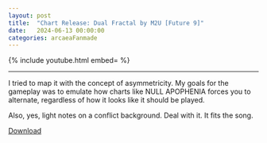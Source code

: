 ```yaml
---
layout: post
title:  "Chart Release: Dual Fractal by M2U [Future 9]"
date:   2024-06-13 00:00:00
categories: arcaeaFanmade
---
```


{% include youtube.html embed=<responsive-iframe width="560" height="315" src="https://www.youtube.com/embed/mHRydK4gF_g?si=gwSUz1A-RBokhcvO" title="YouTube video player" frameborder="0" allow="accelerometer; autoplay; clipboard-write; encrypted-media; gyroscope; picture-in-picture; web-share" referrerpolicy="strict-origin-when-cross-origin" allowfullscreen></responsive-iframe> %}

___

I tried to map it with the concept of asymmetricity. My goals for the gameplay was to emulate how charts like NULL APOPHENIA forces you to alternate, regardless of how it looks like it should be played.

Also, yes, light notes on a conflict background. Deal with it. It fits the song.

[Download](https://gitlab.com/renjian-buchai/dl/-/raw/main/Arccreate-charts/prismaticLollipops/SIGSEGV.PrismaticLollipops.arcpkg?inline=false)
